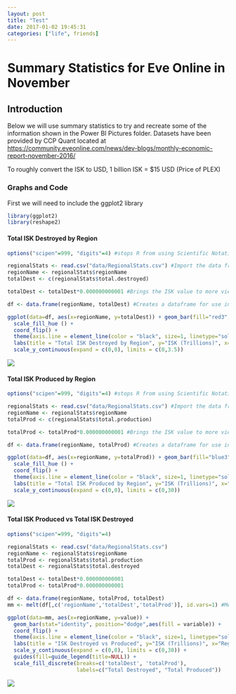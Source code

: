 ```yaml
---
layout: post
title: "Test"
date: 2017-01-02 19:45:31
categories: ["life", friends]
---
```

Summary Statistics for Eve Online in November
================

Introduction
------------

Below we will use summary statistics to try and recreate some of the information shown in the Power BI Pictures folder. Datasets have been provided by CCP Quant located at <https://community.eveonline.com/news/dev-blogs/monthly-economic-report-november-2016/>

To roughly convert the ISK to USD, 1 billion ISK = $15 USD (Price of PLEX)

### Graphs and Code

First we will need to include the ggplot2 library

``` r
library(ggplot2)
library(reshape2)
```

#### Total ISK Destroyed by Region

``` r
options("scipen"=999, "digits"=4) #stops R from using Scientific Notation when viewing ISK

regionalStats <- read.csv("data/RegionalStats.csv") #Import the data from the csv
regionName <- regionalStats$regionName
totalDest <- c(regionalStats$total.destroyed)

totalDest <- totalDest*0.000000000001 #Brings the ISK value to more viewable number (in the Trillions)

df <- data.frame(regionName, totalDest) #Creates a dataframe for use in ggplot

ggplot(data=df, aes(x=regionName, y=totalDest)) + geom_bar(fill="red3", stat="identity", linetype=2) + 
  scale_fill_hue () + 
  coord_flip() +
  theme(axis.line = element_line(color = "black", size=1, linetype="solid")) +
  labs(title = "Total ISK Destroyed by Region", y="ISK (Trillions)", x="Region") +
  scale_y_continuous(expand = c(0,0), limits = c(0,3.5))
```

![](https://github.com/Nautikus/Eve-Online-November/tree/master/Summary_files/figure-markdown_github/RegionalDest-1.png)

#### Total ISK Produced by Region

``` r
options("scipen"=999, "digits"=4) #stops R from using Scientific Notation when viewing ISK

regionalStats <- read.csv("data/RegionalStats.csv") #Import the data from the csv
regionName <- regionalStats$regionName
totalProd <- c(regionalStats$total.production)

totalProd <- totalProd*0.000000000001 #Brings the ISK value to more viewable number (in the Trillions)

df <- data.frame(regionName, totalProd) #Creates a dataframe for use in ggplot

ggplot(data=df, aes(x=regionName, y=totalProd)) + geom_bar(fill="blue3", stat="identity", linetype=2) + 
  scale_fill_hue () + 
  coord_flip() +
  theme(axis.line = element_line(color = "black", size=1, linetype="solid")) +
  labs(title = "Total ISK Produced by Region", y="ISK (Trillions)", x="Region") +
  scale_y_continuous(expand = c(0,0), limits = c(0,30))
```

![](https://github.com/Nautikus/Eve-Online-November/tree/master/Summary_files/figure-markdown_github/RegionalProd-1.png)

#### Total ISK Produced vs Total ISK Destroyed

``` r
options("scipen"=999, "digits"=4)

regionalStats <- read.csv("data/RegionalStats.csv")
regionName <- regionalStats$regionName
totalProd <- regionalStats$total.production
totalDest <- regionalStats$total.destroyed

totalDest <- totalDest*0.000000000001
totalProd <- totalProd*0.000000000001

df <- data.frame(regionName, totalProd, totalDest)
mm <- melt(df[,c('regionName','totalDest','totalProd')], id.vars=1) #Melts the dataframe so we can use it to create a clustered bar chart

ggplot(data=mm, aes(x=regionName, y=value)) +
  geom_bar(stat="identity", position="dodge",aes(fill = variable)) +
  coord_flip() +
  theme(axis.line = element_line(color = "black", size=1, linetype="solid")) +
  labs(title = "ISK Destroyed vs Produced", y="ISK (Trillions)", x="Region") +
  scale_y_continuous(expand = c(0,0), limits = c(0,30)) +
  guides(fill=guide_legend(title=NULL)) +
  scale_fill_discrete(breaks=c('totalDest', 'totalProd'),
                      labels=c("Total Destroyed", "Total Produced"))
```

![](https://github.com/Nautikus/Eve-Online-November/tree/master/Summary_files/figure-markdown_github/RegionalComparison-1.png)
